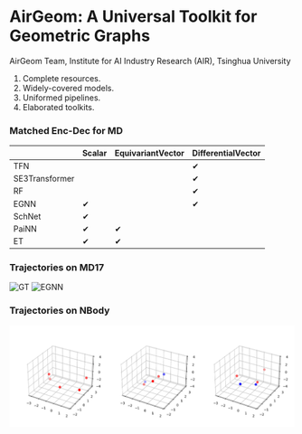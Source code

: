 # AirGeom: A Universal Toolkit for Geometric Graphs

AirGeom Team, Institute for AI Industry Research (AIR), Tsinghua University

1. Complete resources.
2. Widely-covered models.
3. Uniformed pipelines.
4. Elaborated toolkits.

### Matched Enc-Dec for MD

|                | Scalar   | EquivariantVector | DifferentialVector |
| -------------- | -------- | ----------------- | ------------------ |
| TFN            |          |                   | &#10004;           |
| SE3Transformer |          |                   | &#10004;           |
| RF             |          |                   | &#10004;           |
| EGNN           | &#10004; |                   | &#10004;           |
| SchNet         | &#10004; |                   |                    |
| PaiNN          | &#10004; | &#10004;          |                    |
| ET             | &#10004; | &#10004;          |                    |

### Trajectories on MD17

![GT](visualization/vis/Aspirin_GT_1000.gif "GT")
![EGNN](visualization/vis/Aspirin_EGNN_DifferentialVector_1000.gif "EGNN")


### Trajectories on NBody

![EGNN](visualization/vis/nbody.gif "EGNN")